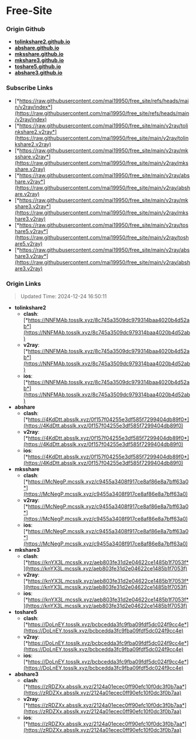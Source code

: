# Free-Site

### Origin Github

- [**tolinkshare2.github.io**](https://github.com/tolinkshare2/tolinkshare2.github.io)
- [**abshare.github.io**](https://github.com/abshare/abshare.github.io)
- [**mksshare.github.io**](https://github.com/mksshare/mksshare.github.io)
- [**mkshare3.github.io**](https://github.com/mkshare3/mkshare3.github.io)
- [**toshare5.github.io**](https://github.com/toshare5/toshare5.github.io)
- [**abshare3.github.io**](https://github.com/abshare3/abshare3.github.io)

### Subscribe Links

- [*https://raw.githubusercontent.com/mai19950/free_site/refs/heads/main/v2ray/index*](https://raw.githubusercontent.com/mai19950/free_site/refs/heads/main/v2ray/index)
- [*https://raw.githubusercontent.com/mai19950/free_site/main/v2ray/tolinkshare2.v2ray*](https://raw.githubusercontent.com/mai19950/free_site/main/v2ray/tolinkshare2.v2ray)
- [*https://raw.githubusercontent.com/mai19950/free_site/main/v2ray/mksshare.v2ray*](https://raw.githubusercontent.com/mai19950/free_site/main/v2ray/mksshare.v2ray)
- [*https://raw.githubusercontent.com/mai19950/free_site/main/v2ray/abshare.v2ray*](https://raw.githubusercontent.com/mai19950/free_site/main/v2ray/abshare.v2ray)
- [*https://raw.githubusercontent.com/mai19950/free_site/main/v2ray/mkshare3.v2ray*](https://raw.githubusercontent.com/mai19950/free_site/main/v2ray/mkshare3.v2ray)
- [*https://raw.githubusercontent.com/mai19950/free_site/main/v2ray/toshare5.v2ray*](https://raw.githubusercontent.com/mai19950/free_site/main/v2ray/toshare5.v2ray)
- [*https://raw.githubusercontent.com/mai19950/free_site/main/v2ray/abshare3.v2ray*](https://raw.githubusercontent.com/mai19950/free_site/main/v2ray/abshare3.v2ray)

### Origin Links

> Updated Time: 2024-12-24 16:50:11

- **tolinkshare2**
  - **clash**: [*https://NNFMAb.tosslk.xyz/8c745a3509dc979314baa4020b4d52ab*](https://NNFMAb.tosslk.xyz/8c745a3509dc979314baa4020b4d52ab)
  - **v2ray**: [*https://NNFMAb.tosslk.xyz/8c745a3509dc979314baa4020b4d52ab*](https://NNFMAb.tosslk.xyz/8c745a3509dc979314baa4020b4d52ab)
  - **ios**: [*https://NNFMAb.tosslk.xyz/8c745a3509dc979314baa4020b4d52ab*](https://NNFMAb.tosslk.xyz/8c745a3509dc979314baa4020b4d52ab)
- **abshare**
  - **clash**: [*https://4KdDtt.absslk.xyz/0f157f04255e3df585f7299404db89f0*](https://4KdDtt.absslk.xyz/0f157f04255e3df585f7299404db89f0)
  - **v2ray**: [*https://4KdDtt.absslk.xyz/0f157f04255e3df585f7299404db89f0*](https://4KdDtt.absslk.xyz/0f157f04255e3df585f7299404db89f0)
  - **ios**: [*https://4KdDtt.absslk.xyz/0f157f04255e3df585f7299404db89f0*](https://4KdDtt.absslk.xyz/0f157f04255e3df585f7299404db89f0)
- **mksshare**
  - **clash**: [*https://McNegP.mcsslk.xyz/c9455a3408f917ce8af86e8a7bff63a0*](https://McNegP.mcsslk.xyz/c9455a3408f917ce8af86e8a7bff63a0)
  - **v2ray**: [*https://McNegP.mcsslk.xyz/c9455a3408f917ce8af86e8a7bff63a0*](https://McNegP.mcsslk.xyz/c9455a3408f917ce8af86e8a7bff63a0)
  - **ios**: [*https://McNegP.mcsslk.xyz/c9455a3408f917ce8af86e8a7bff63a0*](https://McNegP.mcsslk.xyz/c9455a3408f917ce8af86e8a7bff63a0)
- **mkshare3**
  - **clash**: [*https://knYX3L.mcsslk.xyz/aeb803fe31d2e04622ce1485b1f7053f*](https://knYX3L.mcsslk.xyz/aeb803fe31d2e04622ce1485b1f7053f)
  - **v2ray**: [*https://knYX3L.mcsslk.xyz/aeb803fe31d2e04622ce1485b1f7053f*](https://knYX3L.mcsslk.xyz/aeb803fe31d2e04622ce1485b1f7053f)
  - **ios**: [*https://knYX3L.mcsslk.xyz/aeb803fe31d2e04622ce1485b1f7053f*](https://knYX3L.mcsslk.xyz/aeb803fe31d2e04622ce1485b1f7053f)
- **toshare5**
  - **clash**: [*https://DoLnEY.tosslk.xyz/bcbcedda3fc9fba09fdf5dc024f9cc4e*](https://DoLnEY.tosslk.xyz/bcbcedda3fc9fba09fdf5dc024f9cc4e)
  - **v2ray**: [*https://DoLnEY.tosslk.xyz/bcbcedda3fc9fba09fdf5dc024f9cc4e*](https://DoLnEY.tosslk.xyz/bcbcedda3fc9fba09fdf5dc024f9cc4e)
  - **ios**: [*https://DoLnEY.tosslk.xyz/bcbcedda3fc9fba09fdf5dc024f9cc4e*](https://DoLnEY.tosslk.xyz/bcbcedda3fc9fba09fdf5dc024f9cc4e)
- **abshare3**
  - **clash**: [*https://zRDZXx.absslk.xyz/2124a01ecec0ff90efc10f0dc3f0b7aa*](https://zRDZXx.absslk.xyz/2124a01ecec0ff90efc10f0dc3f0b7aa)
  - **v2ray**: [*https://zRDZXx.absslk.xyz/2124a01ecec0ff90efc10f0dc3f0b7aa*](https://zRDZXx.absslk.xyz/2124a01ecec0ff90efc10f0dc3f0b7aa)
  - **ios**: [*https://zRDZXx.absslk.xyz/2124a01ecec0ff90efc10f0dc3f0b7aa*](https://zRDZXx.absslk.xyz/2124a01ecec0ff90efc10f0dc3f0b7aa)
